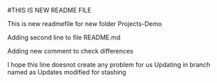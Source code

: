 #THIS IS NEW README FILE

This is new readmefile for new folder Projects-Demo

Adding second line to file README.md 

Adding new comment to check differences

I hope this line doesnot create any problem for us 
Updating in branch named as Updates
modified for stashing

